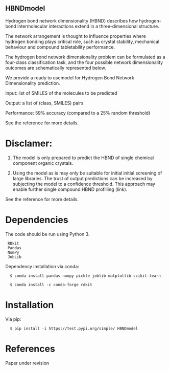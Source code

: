 ## HBNDmodel

Hydrogen bond network dimensionality (HBND) describes how hydrogen-bond intermolecular interactions extend in a three-dimensional structure. 

The network arrangement is thought to influence properties where hydrogen bonding plays critical  role, such as crystal stability,  mechanical  behaviour  and compound tabletability performance.

The hydrogen bond network dimensionality problem can be formulated as a four-class classification task, and the four possible network dimensionality outcomes are schematically represented below.

We provide a ready to usemodel for Hydrogen Bond Network Dimensionality prediction. 

   Input: list of SMILES of the molecules to be predicted

   Output: a list of (class, SMILES) pairs

   Performance: 59% accuracy (compared to a 25% random threshold)

See the reference for more details.

# Disclamer:

1) The model is only prepared to predict the HBND of single chemical component organic crystals.

2) Using the model as is may only be suitable for initial initial screening of large libraries.
   The trust of output predictions can be increased by subjecting the model to a confidence threshold. This
   approach may enable further single compound HBND profilling (link).

See the reference for more details.

# Dependencies

The code should be run using Python 3.

     RDkit
     Pandas
     NumPy
     JobLib
   
Dependency installation via conda:

      $ conda install pandas numpy pickle joblib matplotlib scikit-learn

      $ conda install -c conda-forge rdkit

# Installation

Via pip:

      $ pip install -i https://test.pypi.org/simple/ HBNDmodel
	  
# References

Paper under revision
